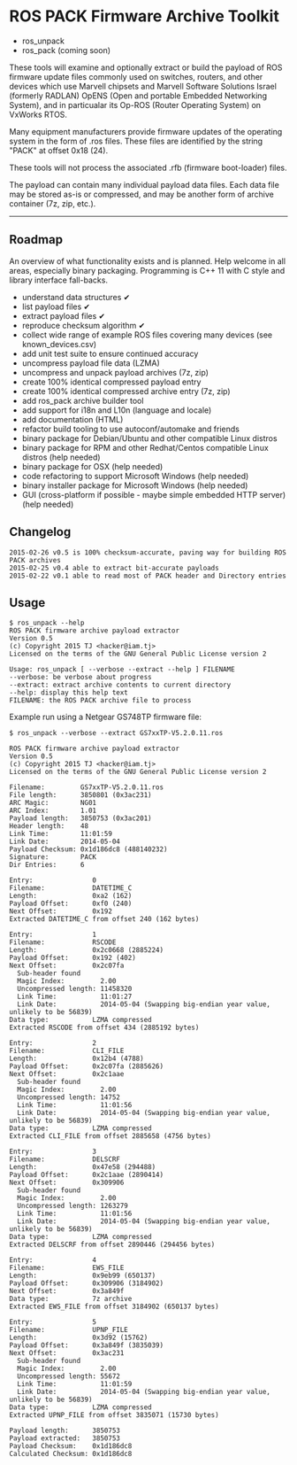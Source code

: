 # ROS PACK Firmware Archive Toolkit

  * ros_unpack
  * ros_pack (coming soon)

These tools will examine and optionally extract or build the payload of ROS firmware update files
commonly used on switches, routers, and other devices which use Marvell chipsets and
Marvell Software Solutions Israel (formerly RADLAN) OpENS (Open and portable Embedded
Networking System), and in particualar its Op-ROS (Router Operating System) on VxWorks RTOS.

Many equipment manufacturers provide firmware updates of the operating system in the form of
.ros files. These files are identified by the string "PACK" at offset 0x18 (24).

These tools will not process the associated .rfb (firmware boot-loader) files.

The payload can contain many individual payload data files. Each data file may be stored
as-is or compressed, and may be another form of archive container (7z, zip, etc.).

---

## Roadmap

An overview of what functionality exists and is planned. Help welcome in all areas, especially binary
packaging. Programming is C++ 11 with C style and library interface fall-backs.

  * understand data structures ✔
  * list payload files ✔
  * extract payload files ✔
  * reproduce checksum algorithm ✔
  * collect wide range of example ROS files covering many devices (see known_devices.csv)
  * add unit test suite to ensure continued accuracy
  * uncompress payload file data (LZMA)
  * uncompress and unpack payload archives (7z, zip)
  * create 100% identical compressed payload entry
  * create 100% identical compressed archive entry (7z, zip)
  * add ros_pack archive builder tool
  * add support for i18n and L10n (language and locale)
  * add documentation (HTML)
  * refactor build tooling to use autoconf/automake and friends
  * binary package for Debian/Ubuntu and other compatible Linux distros
  * binary package for RPM and other Redhat/Centos compatible Linux distros (help needed)
  * binary package for OSX (help needed)
  * code refactoring to support Microsoft Windows (help needed)
  * binary installer package for Microsoft Windows (help needed)
  * GUI (cross-platform if possible - maybe simple embedded HTTP server) (help needed)

## Changelog

```
2015-02-26 v0.5 is 100% checksum-accurate, paving way for building ROS PACK archives
2015-02-25 v0.4 able to extract bit-accurate payloads
2015-02-22 v0.1 able to read most of PACK header and Directory entries
```

## Usage

    $ ros_unpack --help
    ROS PACK firmware archive payload extractor
    Version 0.5
    (c) Copyright 2015 TJ <hacker@iam.tj>
    Licensed on the terms of the GNU General Public License version 2

    Usage: ros_unpack [ --verbose --extract --help ] FILENAME
    --verbose: be verbose about progress
    --extract: extract archive contents to current directory
    --help: display this help text
    FILENAME: the ROS PACK archive file to process


Example run using a Netgear GS748TP firmware file:

    $ ros_unpack --verbose --extract GS7xxTP-V5.2.0.11.ros

    ROS PACK firmware archive payload extractor
    Version 0.5
    (c) Copyright 2015 TJ <hacker@iam.tj>
    Licensed on the terms of the GNU General Public License version 2

    Filename:         GS7xxTP-V5.2.0.11.ros
    File length:      3850801 (0x3ac231)
    ARC Magic:        NG01
    ARC Index:        1.01
    Payload length:   3850753 (0x3ac201)
    Header length:    48
    Link Time:        11:01:59
    Link Date:        2014-05-04
    Payload Checksum: 0x1d186dc8 (488140232)
    Signature:        PACK
    Dir Entries:      6

    Entry:               0
    Filename:            DATETIME_C
    Length:              0xa2 (162)
    Payload Offset:      0xf0 (240)
    Next Offset:         0x192
    Extracted DATETIME_C from offset 240 (162 bytes)

    Entry:               1
    Filename:            RSCODE
    Length:              0x2c0668 (2885224)
    Payload Offset:      0x192 (402)
    Next Offset:         0x2c07fa
      Sub-header found
      Magic Index:         2.00
      Uncompressed length: 11458320
      Link Time:           11:01:27
      Link Date:           2014-05-04 (Swapping big-endian year value, unlikely to be 56839)
    Data type:           LZMA compressed
    Extracted RSCODE from offset 434 (2885192 bytes)

    Entry:               2
    Filename:            CLI_FILE
    Length:              0x12b4 (4788)
    Payload Offset:      0x2c07fa (2885626)
    Next Offset:         0x2c1aae
      Sub-header found
      Magic Index:         2.00
      Uncompressed length: 14752
      Link Time:           11:01:56
      Link Date:           2014-05-04 (Swapping big-endian year value, unlikely to be 56839)
    Data type:           LZMA compressed
    Extracted CLI_FILE from offset 2885658 (4756 bytes)

    Entry:               3
    Filename:            DELSCRF
    Length:              0x47e58 (294488)
    Payload Offset:      0x2c1aae (2890414)
    Next Offset:         0x309906
      Sub-header found
      Magic Index:         2.00
      Uncompressed length: 1263279
      Link Time:           11:01:56
      Link Date:           2014-05-04 (Swapping big-endian year value, unlikely to be 56839)
    Data type:           LZMA compressed
    Extracted DELSCRF from offset 2890446 (294456 bytes)

    Entry:               4
    Filename:            EWS_FILE
    Length:              0x9eb99 (650137)
    Payload Offset:      0x309906 (3184902)
    Next Offset:         0x3a849f
    Data type:           7z archive
    Extracted EWS_FILE from offset 3184902 (650137 bytes)

    Entry:               5
    Filename:            UPNP_FILE
    Length:              0x3d92 (15762)
    Payload Offset:      0x3a849f (3835039)
    Next Offset:         0x3ac231
      Sub-header found
      Magic Index:         2.00
      Uncompressed length: 55672
      Link Time:           11:01:59
      Link Date:           2014-05-04 (Swapping big-endian year value, unlikely to be 56839)
    Data type:           LZMA compressed
    Extracted UPNP_FILE from offset 3835071 (15730 bytes)

    Payload length:      3850753
    Payload extracted:   3850753
    Payload Checksum:    0x1d186dc8
    Calculated Checksum: 0x1d186dc8

